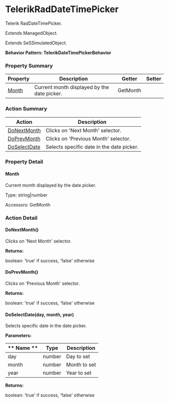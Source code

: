 # TelerikRadDateTimePicker

Telerik RadDateTimePicker.
 
Extends ManagedObject.

Extends SeSSimulatedObject.





**Behavior Pattern: TelerikDateTimePickerBehavior**


<!-- ============================== property summary ========================== -->

	

### Property Summary

| **Property** | **Description** | **Getter** | **Setter** |
| ------------ | --------------- | ---------- | ---------- |
| [Month](#Month) | Current month displayed by the date picker. | GetMonth |  |



	
<!-- ============================== action summary ========================== -->



### Action Summary

|  **Action** | **Description** | 
| ----------- | --------------- |
|	[DoNextMonth](#DoNextMonth) | Clicks on 'Next Month' selector. |
|	[DoPrevMonth](#DoPrevMonth) | Clicks on 'Previous Month' selector. |
|	[DoSelectDate](#DoSelectDate) | Selects specific date in the date picker. |




<!-- ============================== property detail ========================== -->
	
### Property Detail
		
<a name="Month"></a>
#### Month


Current month displayed by the date picker.

			
	
			
Type: string|number
			
			
Accessors: GetMonth
			
		
	
	
<!-- ============================== action detail ========================== -->
	
### Action Detail
		
<a name="DoNextMonth"></a>    
#### DoNextMonth()

Clicks on 'Next Month' selector.




**Returns:**

boolean: 'true' if success, 'false' otherwise




<a name="DoPrevMonth"></a>    
#### DoPrevMonth()

Clicks on 'Previous Month' selector.




**Returns:**

boolean: 'true' if success, 'false' otherwise




<a name="DoSelectDate"></a>    
#### DoSelectDate(day, month, year)

Selects specific date in the date picker.


**Parameters:**

|	** Name ** | **Type** | **Description** |
| ---------- | -------- | --------------- |
| day | number |	Day to set |
| month | number |	Month to set |
| year | number |	Year to set |




**Returns:**

boolean: 'true' if success, 'false' otherwise




	

